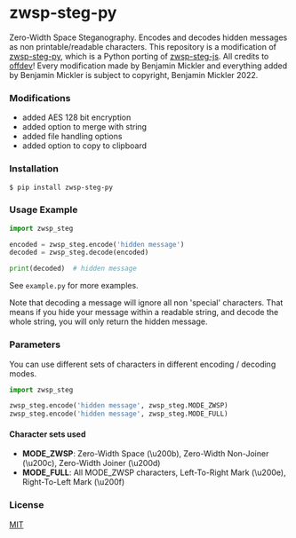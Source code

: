 # zwsp-steg-py
Zero-Width Space Steganography. Encodes and decodes hidden messages as non printable/readable characters.
This repository is a modification of [zwsp-steg-py](), which is a Python porting of [zwsp-steg-js](https://github.com/offdev/zwsp-steg-js).
All credits to [offdev](https://github.com/offdev)!
Every modification made by Benjamin Mickler and everything added by Benjamin Mickler is subject to copyright, Benjamin Mickler 2022.

### Modifications
- added AES 128 bit encryption
- added option to merge with string
- added file handling options
- added option to copy to clipboard

### Installation
```bash
$ pip install zwsp-steg-py
```

### Usage Example
```.py
import zwsp_steg

encoded = zwsp_steg.encode('hidden message')
decoded = zwsp_steg.decode(encoded)

print(decoded)  # hidden message
```
See `example.py` for more examples.


Note that decoding a message will ignore all non 'special' characters. That means if you hide your message within a readable string, and decode the whole string, you will only return the hidden message.

### Parameters
You can use different sets of characters in different encoding / decoding modes.

```.py
import zwsp_steg

zwsp_steg.encode('hidden message', zwsp_steg.MODE_ZWSP)
zwsp_steg.encode('hidden message', zwsp_steg.MODE_FULL)
```

#### Character sets used
- **MODE_ZWSP**: Zero-Width Space (\u200b), Zero-Width Non-Joiner (\u200c), Zero-Width Joiner (\u200d)
- **MODE_FULL**: All MODE_ZWSP characters, Left-To-Right Mark (\u200e), Right-To-Left Mark (\u200f)

### License
[MIT](https://opensource.org/licenses/MIT)
